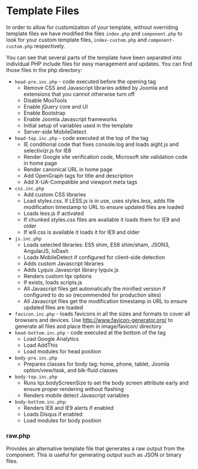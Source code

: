 # Template Files
In order to allow for customization of your template, without overriding template files we have modified the files `index.php` and `component.php` to look for your custom template files, `index-custom.php` and `component-custom.php` respectively.

You can see that several parts of the template have been separated into individual PHP include files for easy management and updates. You can find those files in the php directory:

  * `head-pre.inc.php` - code executed before the opening <html> tag
  	* Remove CSS and Javascript libraries added by Joomla and extensions that you cannot otherwise turn off
  	* Disable MooTools
  	* Enable jQuery core and UI
  	* Enable Bootstrap
  	* Enable Joomla Javascript frameworks
  	* Initial setup of variables used in the template
  	* Server-side MobileDetect
  * `head-top.inc.php` - code executed at the top of the <head> tag
  	* IE conditional code that fixes console.log and loads aight.js and selectivizr.js for IE8
  	* Render Google site verification code, Microsoft site validation code in home page
  	* Render canonical URL in home page
  	* Add OpenGraph tags for title and description
  	* Add X-UA-Compatible and viewport meta tags
  * `css.inc.php`
  	* Add custom CSS libraries
  	* Load styles.css. If LESS.js is in use, uses styles.less, adds file modification timestamp to URL to ensure updated files are loaded
  	* Loads less.js if activated
  	* If chunked styles.css files are available it loads them for IE9 and older
  	* If ie9.css is available it loads it for IE9 and older
  * `js.inc.php`
  	* Loads selected libraries: ES5 shim, ES6 shim/sham, JSON3, AngularJS, loDash
  	* Loads MobileDetect if configured for client-side detection
  	* Adds custom Javascript libraries
  	* Adds Lyquix Javascript library lyquix.js
  	* Renders custom lqx options
  	* If exists, loads scripts.js
  	* All Javascript files get automatically the minified version if configured to do so (recommended for production sites)
  	* All Javascript files get the modification timestamp in URL to ensure updated files are loaded
  * `favicon.inc.php` - loads favicons in all the sizes and formats to cover all browsers and devices. Use http://www.favicon-generator.org/ to generate all files and place them in image/favicon/ directory
  * `head-bottom.inc.php` - code executed at the bottom of the <head> tag
  	* Load Google Analytics
  	* Load AddThis
  	* Load modules for head position
  * `body-pre.inc.php`
  	* Prepares classes for body tag: home, phone, tablet, Joomla option/view/task, and blk-fluid classes
  * `body-top.inc.php`
  	* Runs lqx.bodyScreenSize to set the body screen attribute early and ensure proper rendering without flashing
  	* Renders mobile detect Javascript variables
  * `body-bottom.inc.php`: 
  	* Renders IE8 and IE9 alerts if enabled
  	* Loads Disqus if enabled
  	* Load modules for body position



### raw.php
Provides an alternative template file that generates a raw output from the component. This is useful for generating output such as JSON or binary files.
